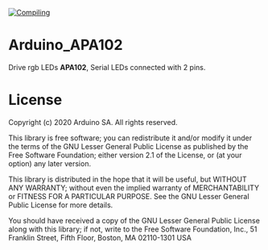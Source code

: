 [![Compiling](https://github.com/arduino-libraries/Arduino_APA102/actions/workflows/Compile%20Examples.yml/badge.svg)](https://github.com/arduino-libraries/Arduino_APA102/actions/workflows/compile-examples.yml)

# Arduino_APA102
Drive rgb LEDs **APA102**, Serial LEDs connected with 2 pins.

# License

  Copyright (c) 2020 Arduino SA. All rights reserved.

  This library is free software; you can redistribute it and/or
  modify it under the terms of the GNU Lesser General Public
  License as published by the Free Software Foundation; either
  version 2.1 of the License, or (at your option) any later version.
    
  This library is distributed in the hope that it will be useful,
  but WITHOUT ANY WARRANTY; without even the implied warranty of
  MERCHANTABILITY or FITNESS FOR A PARTICULAR PURPOSE.  See the GNU
  Lesser General Public License for more details.

  You should have received a copy of the GNU Lesser General Public
  License along with this library; if not, write to the Free Software
  Foundation, Inc., 51 Franklin Street, Fifth Floor, Boston, MA  02110-1301  USA
